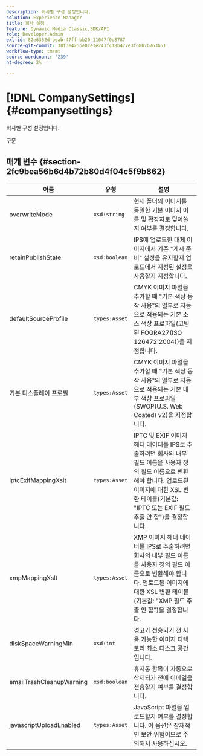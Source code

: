 ```yaml
---
description: 회사별 구성 설정입니다.
solution: Experience Manager
title: 회사 설정
feature: Dynamic Media Classic,SDK/API
role: Developer,Admin
exl-id: 82e6362d-beab-47ff-bb20-11047f0d8787
source-git-commit: 38f3e425be0ce3e241fc18b477e3f68b7b763b51
workflow-type: tm+mt
source-wordcount: '239'
ht-degree: 2%

---
```


# [!DNL CompanySettings]{#companysettings}

회사별 구성 설정입니다.

구문

## 매개 변수 {#section-2fc9bea56b6d4b72b80d4f04c5f9b862}

| 이름 | 유형 | 설명 |
|---|---|---|
| overwriteMode | `xsd:string` | 현재 폴더의 이미지를 동일한 기본 이미지 이름 및 확장자로 덮어쓸지 여부를 결정합니다. |
| retainPublishState | `xsd:boolean` | IPS에 업로드한 대체 이미지에서 기존 &quot;게시 준비&quot; 설정을 유지할지 업로드에서 지정된 설정을 사용할지 지정합니다. |
| defaultSourceProfile | `types:Asset` | CMYK 이미지 파일을 추가할 때 &quot;기본 색상 동작 사용&quot;의 일부로 자동으로 적용되는 기본 소스 색상 프로파일(코팅된 FOGRA27(ISO 126472:2004))을 지정합니다. |
| 기본 디스플레이 프로필 | `types:Asset` | CMYK 이미지 파일을 추가할 때 &quot;기본 색상 동작 사용&quot;의 일부로 자동으로 적용되는 기본 내부 색상 프로파일(SWOP(U.S. Web Coated) v2)을 지정합니다. |
| iptcExifMappingXslt | `types:Asset` | IPTC 및 EXIF 이미지 헤더 데이터를 IPS로 추출하려면 회사의 내부 필드 이름을 사용자 정의 필드 이름으로 변환해야 합니다. 업로드된 이미지에 대한 XSL 변환 테이블(기본값: &quot;IPTC 또는 EXIF 필드 추출 안 함&quot;)을 결정합니다. |
| xmpMappingXslt | `types:Asset` | XMP 이미지 헤더 데이터를 IPS로 추출하려면 회사의 내부 필드 이름을 사용자 정의 필드 이름으로 변환해야 합니다. 업로드된 이미지에 대한 XSL 변환 테이블(기본값: &quot;XMP 필드 추출 안 함&quot;)을 결정합니다. |
| diskSpaceWarningMin | `xsd:int` | 경고가 전송되기 전 사용 가능한 이미지 디렉토리 최소 디스크 공간입니다. |
| emailTrashCleanupWarning | `xsd:boolean` | 휴지통 항목이 자동으로 삭제되기 전에 이메일을 전송할지 여부를 결정합니다. |
| javascriptUploadEnabled | `types:Asset` | JavaScript 파일을 업로드할지 여부를 결정합니다. 이 옵션은 잠재적인 보안 위험이므로 주의해서 사용하십시오. |
